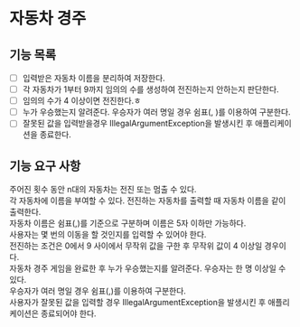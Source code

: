 # 자동차 경주

## 기능 목록
- [ ] 입력받은 자동차 이름을 분리하여 저장한다.
- [ ] 각 자동차가 1부터 9까지 임의의 수를 생성하여 전진하는지 안하는지 판단한다.
- [ ] 임의의 수가 4 이상이면 전진한다.ㅎ
- [ ] 누가 우승했는지 알려준다. 우승자가 여러 명일 경우 쉼표(, )를 이용하여 구분한다.
- [ ] 잘못된 값을 입력받을경우 IllegalArgumentException을 발생시킨 후 애플리케이션을 종료한다.

## 기능 요구 사항

주어진 횟수 동안 n대의 자동차는 전진 또는 멈출 수 있다.  
각 자동차에 이름을 부여할 수 있다. 전진하는 자동차를 출력할 때 자동차 이름을 같이 출력한다.  
자동차 이름은 쉼표(,)를 기준으로 구분하며 이름은 5자 이하만 가능하다.  
사용자는 몇 번의 이동을 할 것인지를 입력할 수 있어야 한다.  
전진하는 조건은 0에서 9 사이에서 무작위 값을 구한 후 무작위 값이 4 이상일 경우이다.  
자동차 경주 게임을 완료한 후 누가 우승했는지를 알려준다. 우승자는 한 명 이상일 수 있다.  
우승자가 여러 명일 경우 쉼표(,)를 이용하여 구분한다.  
사용자가 잘못된 값을 입력할 경우 IllegalArgumentException을 발생시킨 후 애플리케이션은 종료되어야 한다.